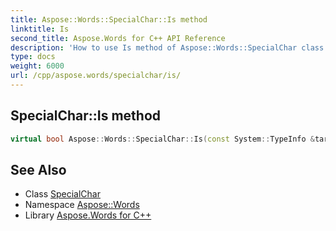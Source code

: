 ```yaml
---
title: Aspose::Words::SpecialChar::Is method
linktitle: Is
second_title: Aspose.Words for C++ API Reference
description: 'How to use Is method of Aspose::Words::SpecialChar class in C++.'
type: docs
weight: 6000
url: /cpp/aspose.words/specialchar/is/
---
```

## SpecialChar::Is method




```cpp
virtual bool Aspose::Words::SpecialChar::Is(const System::TypeInfo &target) const override
```

## See Also

* Class [SpecialChar](../)
* Namespace [Aspose::Words](../../)
* Library [Aspose.Words for C++](../../../)
